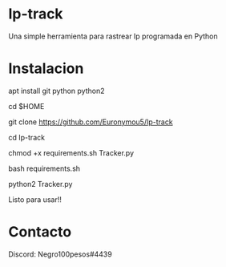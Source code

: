 # Ip-track
Una simple herramienta para rastrear Ip programada en Python
# Instalacion

apt install git python python2

cd $HOME

git clone https://github.com/Euronymou5/Ip-track

cd Ip-track

chmod +x requirements.sh Tracker.py

bash requirements.sh

python2 Tracker.py

Listo para usar!!
# Contacto
Discord: Negro100pesos#4439
